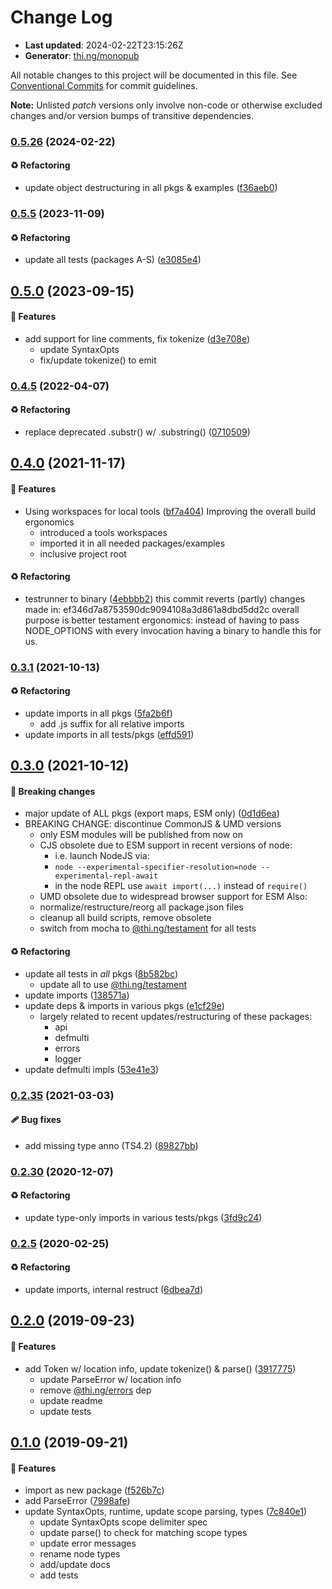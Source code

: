 # Change Log

- **Last updated**: 2024-02-22T23:15:26Z
- **Generator**: [thi.ng/monopub](https://thi.ng/monopub)

All notable changes to this project will be documented in this file.
See [Conventional Commits](https://conventionalcommits.org/) for commit guidelines.

**Note:** Unlisted _patch_ versions only involve non-code or otherwise excluded changes
and/or version bumps of transitive dependencies.

### [0.5.26](https://github.com/thi-ng/umbrella/tree/@thi.ng/sexpr@0.5.26) (2024-02-22)

#### ♻️ Refactoring

- update object destructuring in all pkgs & examples ([f36aeb0](https://github.com/thi-ng/umbrella/commit/f36aeb0))

### [0.5.5](https://github.com/thi-ng/umbrella/tree/@thi.ng/sexpr@0.5.5) (2023-11-09)

#### ♻️ Refactoring

- update all tests (packages A-S) ([e3085e4](https://github.com/thi-ng/umbrella/commit/e3085e4))

## [0.5.0](https://github.com/thi-ng/umbrella/tree/@thi.ng/sexpr@0.5.0) (2023-09-15)

#### 🚀 Features

- add support for line comments, fix tokenize ([d3e708e](https://github.com/thi-ng/umbrella/commit/d3e708e))
  - update SyntaxOpts
  - fix/update tokenize() to emit

### [0.4.5](https://github.com/thi-ng/umbrella/tree/@thi.ng/sexpr@0.4.5) (2022-04-07)

#### ♻️ Refactoring

- replace deprecated .substr() w/ .substring() ([0710509](https://github.com/thi-ng/umbrella/commit/0710509))

## [0.4.0](https://github.com/thi-ng/umbrella/tree/@thi.ng/sexpr@0.4.0) (2021-11-17)

#### 🚀 Features

- Using workspaces for local tools ([bf7a404](https://github.com/thi-ng/umbrella/commit/bf7a404))
  Improving the overall build ergonomics
  - introduced a tools workspaces
  - imported it in all needed packages/examples
  - inclusive project root

#### ♻️ Refactoring

- testrunner to binary ([4ebbbb2](https://github.com/thi-ng/umbrella/commit/4ebbbb2))
  this commit reverts (partly) changes made in:
  ef346d7a8753590dc9094108a3d861a8dbd5dd2c
  overall purpose is better testament ergonomics:
  instead of having to pass NODE_OPTIONS with every invocation
  having a binary to handle this for us.

### [0.3.1](https://github.com/thi-ng/umbrella/tree/@thi.ng/sexpr@0.3.1) (2021-10-13)

#### ♻️ Refactoring

- update imports in all pkgs ([5fa2b6f](https://github.com/thi-ng/umbrella/commit/5fa2b6f))
  - add .js suffix for all relative imports
- update imports in all tests/pkgs ([effd591](https://github.com/thi-ng/umbrella/commit/effd591))

## [0.3.0](https://github.com/thi-ng/umbrella/tree/@thi.ng/sexpr@0.3.0) (2021-10-12)

#### 🛑 Breaking changes

- major update of ALL pkgs (export maps, ESM only) ([0d1d6ea](https://github.com/thi-ng/umbrella/commit/0d1d6ea))
- BREAKING CHANGE: discontinue CommonJS & UMD versions
  - only ESM modules will be published from now on
  - CJS obsolete due to ESM support in recent versions of node:
    - i.e. launch NodeJS via:
    - `node --experimental-specifier-resolution=node --experimental-repl-await`
    - in the node REPL use `await import(...)` instead of `require()`
  - UMD obsolete due to widespread browser support for ESM
  Also:
  - normalize/restructure/reorg all package.json files
  - cleanup all build scripts, remove obsolete
  - switch from mocha to [@thi.ng/testament](https://github.com/thi-ng/umbrella/tree/main/packages/testament) for all tests

#### ♻️ Refactoring

- update all tests in _all_ pkgs ([8b582bc](https://github.com/thi-ng/umbrella/commit/8b582bc))
  - update all to use [@thi.ng/testament](https://github.com/thi-ng/umbrella/tree/main/packages/testament)
- update imports ([138571a](https://github.com/thi-ng/umbrella/commit/138571a))
- update deps & imports in various pkgs ([e1cf29e](https://github.com/thi-ng/umbrella/commit/e1cf29e))
  - largely related to recent updates/restructuring of these packages:
    - api
    - defmulti
    - errors
    - logger
- update defmulti impls ([53e41e3](https://github.com/thi-ng/umbrella/commit/53e41e3))

### [0.2.35](https://github.com/thi-ng/umbrella/tree/@thi.ng/sexpr@0.2.35) (2021-03-03)

#### 🩹 Bug fixes

- add missing type anno (TS4.2) ([89827bb](https://github.com/thi-ng/umbrella/commit/89827bb))

### [0.2.30](https://github.com/thi-ng/umbrella/tree/@thi.ng/sexpr@0.2.30) (2020-12-07)

#### ♻️ Refactoring

- update type-only imports in various tests/pkgs ([3fd9c24](https://github.com/thi-ng/umbrella/commit/3fd9c24))

### [0.2.5](https://github.com/thi-ng/umbrella/tree/@thi.ng/sexpr@0.2.5) (2020-02-25)

#### ♻️ Refactoring

- update imports, internal restruct ([6dbea7d](https://github.com/thi-ng/umbrella/commit/6dbea7d))

## [0.2.0](https://github.com/thi-ng/umbrella/tree/@thi.ng/sexpr@0.2.0) (2019-09-23)

#### 🚀 Features

- add Token w/ location info, update tokenize() & parse() ([3917775](https://github.com/thi-ng/umbrella/commit/3917775))
  - update ParseError w/ location info
  - remove [@thi.ng/errors](https://github.com/thi-ng/umbrella/tree/main/packages/errors) dep
  - update readme
  - update tests

## [0.1.0](https://github.com/thi-ng/umbrella/tree/@thi.ng/sexpr@0.1.0) (2019-09-21)

#### 🚀 Features

- import as new package ([f526b7c](https://github.com/thi-ng/umbrella/commit/f526b7c))
- add ParseError ([7998afe](https://github.com/thi-ng/umbrella/commit/7998afe))
- update SyntaxOpts, runtime, update scope parsing, types ([7c840e1](https://github.com/thi-ng/umbrella/commit/7c840e1))
  - update SyntaxOpts scope delimiter spec
  - update parse() to check for matching scope types
  - update error messages
  - rename node types
  - add/update docs
  - add tests
